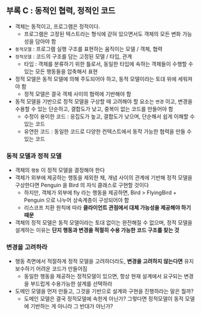 ## 부록 C : 동적인 협력, 정적인 코드

- 객체는 동적이고, 프로그램은 정적이다.
    - 프로그램은 고정된 텍스트라는 형식에 갇혀 있으면서도 객체의 모든 변화 가능성을 담아야 함
- `동적모델` : 프로그램 실행 구조를 표현하는 움직이는 모델 / 객체, 협력
- `정적모델` : 코드의 구조를 담는 고정된 모델 / 타입, 관계
    - 타입 : 객체를 분류하기 위한 틀로서, 동일한 타입에 속하는 객체들이 수행할 수 있는 모든 행동들을 압축해서 표현
- 정적 모델은 동적 모델에 의해 주도되어야 하고, 동적 모델이라는 토대 위에 세워져야 함
    - 정적 모델은 결국 객체 사이의 협력에 기반해야 함
- 동적 모델을 기반으로 정적 모델을 구상할 때 고려해야 할 요소는 `변경` 이고, 변경을 수용할 수 있는 단순하고, 결합도가 낮고, 중복이 없는 코드를 만들어야 함
    - 수정이 용이한 코드 : 응집도가 높고, 결합도가 낮으며, 단순해서 쉽게 이해할 수 있는 코드
    - 유연한 코드 : 동일한 코드로 다양한 컨텍스트에서 동작 가능한 협력을 만들 수 있는 코드

### 동적 모델과 정적 모델

- 객체의 `행동` 이 정적 모델을 결정해야 한다
- 객체가 외부에 제공하는 행동을 제외한 채, 개념 사이의 관계에 기반해 정적 모델을 구상한다면
Penguin 을 Bird 의 자식 클래스로 구현할 것이다
    - 하지만, 객체가 외부에 fly 라는 행동을 제공하면, Bird > FlyingBird + Penguin 으로 나누어 상속계층이 구성되어야 함
    - 리스코프 치환 원칙에 따라 **클라이언트 관점에서 대체 가능성을 제공해야 하기 때문**
- 객체의 정적 모델은 동적 모델이라는 토대 없이는 완전해질 수 없으며, 정적 모델을 설계하는 이유는 **단지 행동과 변경을 적절히 수용 가능한 코드 구조를 찾는 것**

### 변경을 고려하라

- 행동 측면에서 적절하게 정적 모델을 고려하더라도, **변경을 고려하지 않는다면** 유지보수하기 어려운 코드가 만들어짐
    - 동일한 행동을 제공하는 정적모델이 있으면, 항상 현재 설계에서 요구되는 변경을 부드럽게 수용가능한 설계를 선택하라
- 도메인 모델을 먼저 만들고, 그것을 기반으로 설계와 구현을 진행하라는 말은 뭘까?
    - 도메인 모델은 결국 정적모델에 속한게 아닌가? 그렇다면 정적모델이 동적 모델에 기반하는 게 아니라 그 반대가 아닌가?
